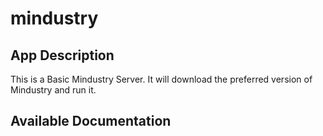 # mindustry

## App Description

This is a Basic Mindustry Server. It will download the preferred version of Mindustry and run it.

## Available Documentation

